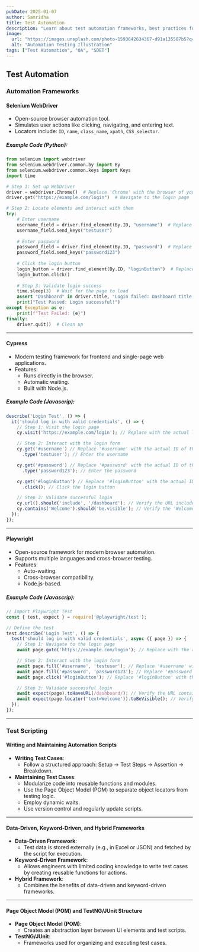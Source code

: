 ```yaml
---
pubDate: 2025-01-07
author: Samridha
title: Test Automation
description: "Learn about test automation frameworks, best practices for scripting, and modern tools like Selenium, Cypress, and Playwright to streamline your QA process."
image:
  url: "https://images.unsplash.com/photo-1593642634367-d91a135587b5?q=80&w=2787&auto=format&fit=crop&ixlib=rb-4.0.3&ixid=M3wxMjA3fDB8MHxwaG90by1wYWdlfHx8fGVufDB8fHx8fA%3D%3D"
  alt: "Automation Testing Illustration"
tags: ["Test Automation", "QA", "SDET"]
---
```


## Test Automation

### Automation Frameworks

#### Selenium WebDriver
- Open-source browser automation tool.
- Simulates user actions like clicking, navigating, and entering text.
- Locators include: `ID`, `name`, `class_name`, `xpath`, `CSS_selector`.


##### Example Code (Python):
```python
from selenium import webdriver
from selenium.webdriver.common.by import By
from selenium.webdriver.common.keys import Keys
import time

# Step 1: Set up WebDriver
driver = webdriver.Chrome()  # Replace 'Chrome' with the browser of your choice
driver.get("https://example.com/login")  # Navigate to the login page

# Step 2: Locate elements and interact with them
try:
    # Enter username
    username_field = driver.find_element(By.ID, "username")  # Replace with actual ID
    username_field.send_keys("testuser")
    
    # Enter password
    password_field = driver.find_element(By.ID, "password")  # Replace with actual ID
    password_field.send_keys("password123")
    
    # Click the login button
    login_button = driver.find_element(By.ID, "loginButton")  # Replace with actual ID
    login_button.click()
    
    # Step 3: Validate login success
    time.sleep(3)  # Wait for the page to load
    assert "Dashboard" in driver.title, "Login failed: Dashboard title not found"
    print("Test Passed: Login successful!")
except Exception as e:
    print(f"Test Failed: {e}")
finally:
    driver.quit()  # Clean up
```
---

#### Cypress
- Modern testing framework for frontend and single-page web applications.
- Features:
  - Runs directly in the browser.
  - Automatic waiting.
  - Built with Node.js.

##### Example Code (Javascrip):
```javascript
describe('Login Test', () => {
  it('should log in with valid credentials', () => {
    // Step 1: Visit the login page
    cy.visit('https://example.com/login'); // Replace with the actual login page URL

    // Step 2: Interact with the login form
    cy.get('#username') // Replace '#username' with the actual ID of the username field
      .type('testuser'); // Enter the username

    cy.get('#password') // Replace '#password' with the actual ID of the password field
      .type('password123'); // Enter the password

    cy.get('#loginButton') // Replace '#loginButton' with the actual ID of the login button
      .click(); // Click the login button

    // Step 3: Validate successful login
    cy.url().should('include', '/dashboard'); // Verify the URL includes '/dashboard'
    cy.contains('Welcome').should('be.visible'); // Verify the 'Welcome' message is displayed
  });
});
```
---

#### Playwright
- Open-source framework for modern browser automation.
- Supports multiple languages and cross-browser testing.
- Features:
  - Auto-waiting.
  - Cross-browser compatibility.
  - Node.js-based.

##### Example Code (Javascrip):
```javascript
// Import Playwright Test
const { test, expect } = require('@playwright/test');

// Define the test
test.describe('Login Test', () => {
  test('should log in with valid credentials', async ({ page }) => {
    // Step 1: Navigate to the login page
    await page.goto('https://example.com/login'); // Replace with the actual login page URL

    // Step 2: Interact with the login form
    await page.fill('#username', 'testuser'); // Replace '#username' with the actual ID of the username field
    await page.fill('#password', 'password123'); // Replace '#password' with the actual ID of the password field
    await page.click('#loginButton'); // Replace '#loginButton' with the actual ID of the login button

    // Step 3: Validate successful login
    await expect(page).toHaveURL(/dashboard/); // Verify the URL contains '/dashboard'
    await expect(page.locator('text=Welcome')).toBeVisible(); // Verify the 'Welcome' message is displayed
  });
});
```
---

### Test Scripting

#### Writing and Maintaining Automation Scripts
- **Writing Test Cases**:
  - Follow a structured approach: Setup → Test Steps → Assertion → Breakdown.
- **Maintaining Test Cases**:
  - Modularize code into reusable functions and modules.
  - Use the Page Object Model (POM) to separate object locators from testing logic.
  - Employ dynamic waits.
  - Use version control and regularly update scripts.

---

#### Data-Driven, Keyword-Driven, and Hybrid Frameworks
- **Data-Driven Framework**:
  - Test data is stored externally (e.g., in Excel or JSON) and fetched by the script for execution.
- **Keyword-Driven Framework**:
  - Allows engineers with limited coding knowledge to write test cases by creating reusable functions for actions.
- **Hybrid Framework**:
  - Combines the benefits of data-driven and keyword-driven frameworks.

---

#### Page Object Model (POM) and TestNG/JUnit Structure
- **Page Object Model (POM)**:
  - Creates an abstraction layer between UI elements and test scripts.
- **TestNG/JUnit**:
  - Frameworks used for organizing and executing test cases.
